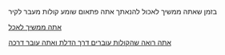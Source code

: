 בזמן שאתה ממשיך לאכול להנאתך אתה פתאום שומע קולות מעבר לקיר

[אתה ממשיך לאכל](hebrew/continueEating.md)

[אתה רואה שהקולות עוברים דרך הדלת ואתה עובר דרכה](hebrew/sane-option/eating_marshmelow/PassingThroughTheDoor/PassingThroughTheDoor.md)
